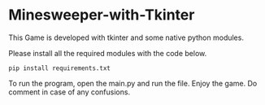 # Minesweeper-with-Tkinter
This Game is developed with tkinter and some native python modules.

Please install all the required modules with the code below.

```
pip install requirements.txt
```

To run the program, open the main.py and run the file. Enjoy the game. Do comment in case of any confusions. 